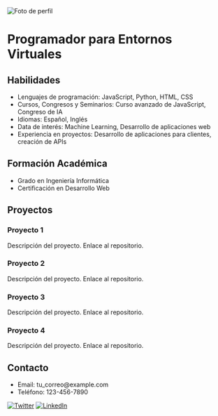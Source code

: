 <img src="profile_picture.jpg" alt="Foto de perfil">
        <h1>Programador para Entornos Virtuales</h1>
    </div>
    <div class="skills">
        <h2 class="section-title">Habilidades</h2>
        <ul>
            <li>Lenguajes de programación: JavaScript, Python, HTML, CSS</li>
            <li>Cursos, Congresos y Seminarios: Curso avanzado de JavaScript, Congreso de IA</li>
            <li>Idiomas: Español, Inglés</li>
            <li>Data de interés: Machine Learning, Desarrollo de aplicaciones web</li>
            <li>Experiencia en proyectos: Desarrollo de aplicaciones para clientes, creación de APIs</li>
        </ul>
    </div>
    <div class="education">
        <h2 class="section-title">Formación Académica</h2>
        <ul>
            <li>Grado en Ingeniería Informática</li>
            <li>Certificación en Desarrollo Web</li>
        </ul>
    </div>
    <div class="projects">
        <h2 class="section-title">Proyectos</h2>
        <div class="project-card">
            <h3>Proyecto 1</h3>
            <p>Descripción del proyecto. Enlace al repositorio.</p>
        </div>
        <div class="project-card">
            <h3>Proyecto 2</h3>
            <p>Descripción del proyecto. Enlace al repositorio.</p>
        </div>
        <div class="project-card">
            <h3>Proyecto 3</h3>
            <p>Descripción del proyecto. Enlace al repositorio.</p>
        </div>
        <div class="project-card">
            <h3>Proyecto 4</h3>
            <p>Descripción del proyecto. Enlace al repositorio.</p>
        </div>
    </div>
    <div class="contact">
        <h2 class="section-title">Contacto</h2>
        <ul>
            <li>Email: tu_correo@example.com</li>
            <li>Teléfono: 123-456-7890</li>
        </ul>
        <div class="social-links">
            <a href="#"><img src="twitter_icon.png" alt="Twitter"></a>
            <a href="#"><img src="linkedin_icon.png" alt="LinkedIn"></a>
        </div>
    </div>
</div>

</body>
</html>
